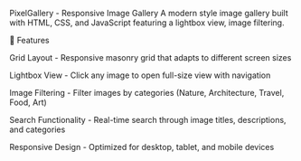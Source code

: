 PixelGallery - Responsive Image Gallery
A modern style image gallery built with HTML, CSS, and JavaScript featuring a lightbox view, image filtering.

🌟 Features

Grid Layout - Responsive masonry grid that adapts to different screen sizes

Lightbox View - Click any image to open full-size view with navigation

Image Filtering - Filter images by categories (Nature, Architecture, Travel, Food, Art)

Search Functionality - Real-time search through image titles, descriptions, and categories

Responsive Design - Optimized for desktop, tablet, and mobile devices
